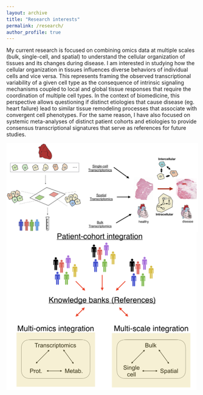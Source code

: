 ```yaml
---
layout: archive
title: "Research interests"
permalink: /research/
author_profile: true
---
```


My current research is focused on combining omics data at multiple scales (bulk, single-cell, and spatial) to understand the cellular organization of tissues and its changes during disease. I am interested in studying how the cellular organization in tissues influences diverse behaviors of individual cells and vice versa. This represents framing the observed transcriptional variability of a given cell type as the consequence of intrinsic signaling mechanisms coupled to local and global tissue responses that require the coordination of multiple cell types. In the context of biomedicine, this perspective allows questioning if distinct etiologies that cause disease (eg. heart failure) lead to similar tissue remodeling processes that associate with convergent cell phenotypes. For the same reason, I have also focused on systemic meta-analyses of distinct patient cohorts and etiologies to provide consensus transcriptional signatures that serve as references for future studies.

<img src="images/multiscale.png" align="center" width="800">
 
<img src="images/meta.png" align="center" width="500">
